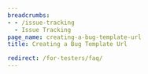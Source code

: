 ```yaml
---
breadcrumbs:
- - /issue-tracking
  - Issue Tracking
page_name: creating-a-bug-template-url
title: Creating a Bug Template Url

redirect: /for-testers/faq/
---
```

